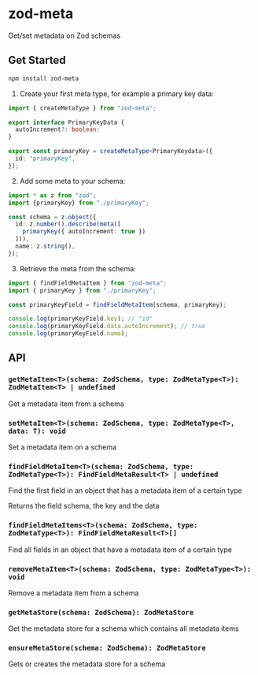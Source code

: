# zod-meta

Get/set metadata on Zod schemas

## Get Started

```bash
npm install zod-meta
```

1. Create your first meta type, for example a primary key data:

```typescript file=primaryKey.ts
import { createMetaType } from "zod-meta";

export interface PrimaryKeyData {
  autoIncrement?: boolean;
}

export const primaryKey = createMetaType<PrimaryKeydata>({
  id: "primaryKey",
});
```

2. Add some meta to your schema:

```typescript
import * as z from "zod";
import {primaryKey} from "./primaryKey";

const schema = z.object({
  id: z.number().describe(meta([
    primaryKey({ autoIncrement: true })
  ])),
  name: z.string(),
});
```

3. Retrieve the meta from the schema:

```typescript
import { findFieldMetaItem } from "zod-meta";
import { primaryKey } from "./primaryKey";

const primaryKeyField = findFieldMetaItem(schema, primaryKey);

console.log(primaryKeyField.key); // "id"
console.log(primaryKeyField.data.autoIncrement); // true
console.log(primaryKeyField.name);

```

## API

### `getMetaItem<T>(schema: ZodSchema, type: ZodMetaType<T>): ZodMetaItem<T> | undefined`

Get a metadata item from a schema

### `setMetaItem<T>(schema: ZodSchema, type: ZodMetaType<T>, data: T): void`

Set a metadata item on a schema

### `findFieldMetaItem<T>(schema: ZodSchema, type: ZodMetaType<T>): FindFieldMetaResult<T> | undefined`

Find the first field in an object that has a metadata item of a certain type

Returns the field schema, the key and the data

### `findFieldMetaItems<T>(schema: ZodSchema, type: ZodMetaType<T>): FindFieldMetaResult<T>[]`

Find all fields in an object that have a metadata item of a certain type

### `removeMetaItem<T>(schema: ZodSchema, type: ZodMetaType<T>): void`

Remove a metadata item from a schema

### `getMetaStore(schema: ZodSchema): ZodMetaStore`

Get the metadata store for a schema which contains all metadata items

### `ensureMetaStore(schema: ZodSchema): ZodMetaStore`

Gets or creates the metadata store for a schema